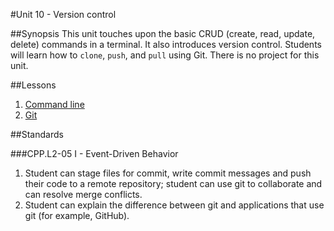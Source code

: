 #Unit 10 - Version control

##Synopsis
This unit touches upon the basic CRUD (create, read, update, delete) commands in a terminal. It also introduces version control. Students will learn how to `clone`, `push`, and `pull` using Git. There is no project for this unit.

##Lessons

1. [Command line](lessons/1-commandline)
1. [Git](lessons/2-git)

##Standards

###CPP.L2-05 I - Event-Driven Behavior
1. Student	can stage	files	for	commit,	write	commit	messages	and	push	their	code	to	a	remote	repository; student	can	use git to	collaborate	and	can	resolve	merge	conflicts.
2. Student	can	explain	the	difference	between	git	and	applications	that	use	git	(for	example,	GitHub).
